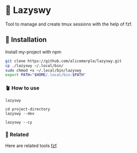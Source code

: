 # 🍔 Lazyswy

Tool to manage and create tmux sessions with the help of fzf.

## 🍁 Installation

Install my-project with npm

```bash
git clone https://github.com/alicemarple/lazyswy.git
cp ./lazyswy ~/.local/bin/
sudo chmod +x ~/.local/bin/lazyswy
export PATH="$HOME/.local/bin:$PATH"
```

### 🪴 How to use

```
lazyswy
```

```
cd project-directory
lazyswy --dev
```

```
lazyswy --cy
```

### 🌸 Related

Here are related tools
[fzf](https://github.com/junegunn/fzf).

